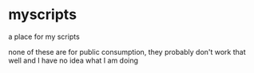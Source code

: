 # myscripts
a place for my scripts 

none of these are for public consumption, they probably don't work that well and I have no idea what I am doing
